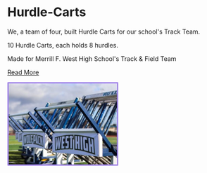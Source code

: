 # Hurdle-Carts

We, a team of four, built Hurdle Carts for our school's Track Team.

10 Hurdle Carts, each holds 8 hurdles.

Made for Merrill F. West High School's Track & Field Team

[Read More](main.md)

<img src = "images/1.2.jpg" height=auto width=50%/>




